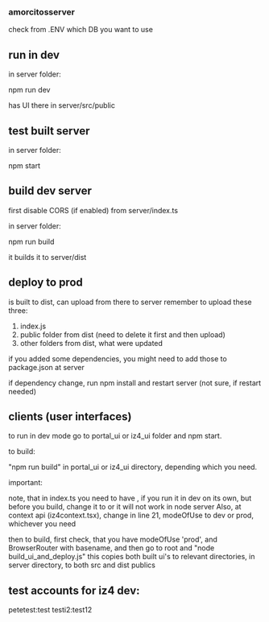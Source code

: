### amorcitosserver

check from .ENV which DB you want to use

## run in dev

in server folder:

npm run dev

has UI there in server/src/public

## test built server

in server folder:

npm start

## build dev server

first disable CORS (if enabled) from server/index.ts

in server folder:

npm run build

it builds it to server/dist

## deploy to prod

is built to dist, can upload from there to server
remember to upload these three:

1. index.js
2. public folder from dist (need to delete it first and then upload)
3. other folders from dist, what were updated

if you added some dependencies, you might need to add those to package.json at server

if dependency change, run npm install and restart server (not sure, if restart needed)

## clients (user interfaces)

to run in dev mode go to portal_ui or iz4_ui folder and npm start.

to build:

"npm run build" in portal_ui or iz4_ui directory, depending which you need.

important:

note, that in index.ts you need to have <BrowserRouter>, if you run it in dev on its own, but before you build, change it to <BrowserRouter basename="/iz4"> or it will not work in node server
Also, at context api (iz4context.tsx), change in line 21, modeOfUse to dev or prod, whichever you need

then to build, first check, that you have modeOfUse 'prod', and BrowserRouter with basename, and then go to root and "node build_ui_and_deploy.js" this copies both built ui's to relevant directories, in server directory, to both src and dist publics

## test accounts for iz4 dev:
petetest:test
testi2:test12

